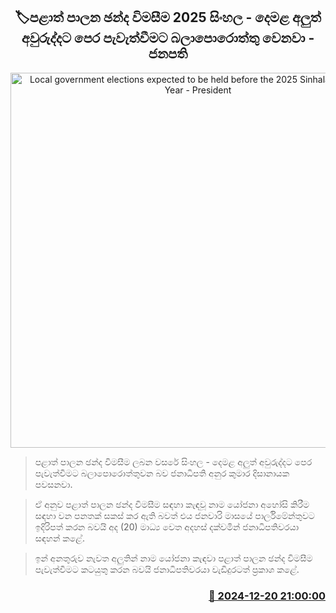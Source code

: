 <p align='center'><b><h2 align='center' title='Local government elections expected to be held before the 2025 Sinhala-Tamil New Year - President'>🏷පළාත් පාලන ඡන්ද විමසීම 2025 සිංහල - දෙමළ අලුත් අවුරුද්දට පෙර පැවැත්වීමට බලාපොරොත්තු වෙනවා - ජනපති</h2></b></p>
<p align='center'><img src='https://helakuru.sgp1.cdn.digitaloceanspaces.com/esana/images/lib/anura-president-new-thumb.jpg' width='600' alt='Local government elections expected to be held before the 2025 Sinhala-Tamil New Year - President'></p>

> පළාත් පාලන ඡන්ද විමසීම ලබන වසරේ සිංහල - දෙමළ අලුත් අවුරුද්දට පෙර පැවැත්වීමට බලාපොරොත්තුවන බව ජනාධිපති අනුර කුමාර දිසානායක පවසනවා.

> ඒ අනුව පළාත් පාලන ඡන්ද විමසීම සඳහා කැඳවූ නාම යෝජනා අහෝසි කිරීම සඳහා වන පනතක් සකස් කර ඇති බවත් එය ජනවාරි මාසයේ පාර්ලිමේන්තුවට ඉදිරිපත් කරන බවයි අද (20) මාධ්‍ය වෙත අදහස් දක්වමින් ජනාධිපතිවරයා සඳහන් කළේ.

> ඉන් අනතුරුව නැවත අලුතින් නාම යෝජනා කැඳවා පළාත් පාලන ඡන්ද විමසීම පැවැත්වීමට කටයුතු කරන බවයි ජනාධිපතිවරයා වැඩිදුරටත් ප්‍රකාශ කළේ.



<h3 align='right'><a href='https://www.helakuru.lk/esana/p/106042/'>📅 2024-12-20 21:00:00</a></h3>

